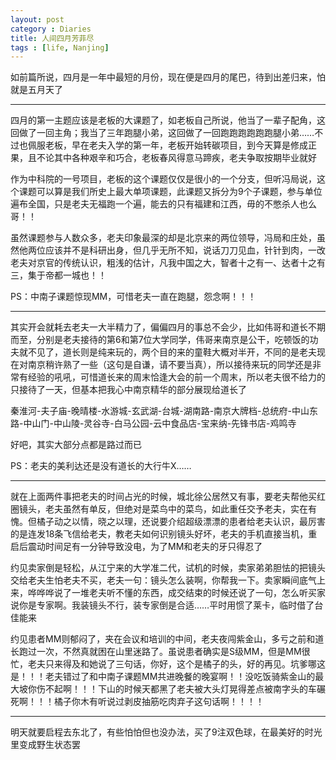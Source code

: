 ```yaml
---
layout: post
category : Diaries
title: 人间四月芳菲尽
tags : [life, Nanjing]
---
```




如前篇所说，四月是一年中最短的月份，现在便是四月的尾巴，待到出差归来，怕就是五月天了

--------------------------------------

四月的第一主题应该是老板的大课题了，如老板自己所说，他当了一辈子配角，这回做了一回主角；我当了三年跑腿小弟，这回做了一回跑跑跑跑跑跑腿小弟……不过也佩服老板，早在老夫入学的第一年，老板开始转碳项目，到今天算是修成正果，且不论其中各种艰辛和巧合，老板春风得意马蹄疾，老夫争取按期毕业就好

作为中科院的一号项目，老板的这个课题仅仅是很小的一个分支，但听冯局说，这个课题可以算是我们所史上最大单项课题，此课题又拆分为9个子课题，参与单位遍布全国，只是老夫无福跑一个遍，能去的只有福建和江西，毋的不憋杀人也么哥！！

虽然课题参与人数众多，老夫印象最深的却是北京来的两位领导，冯局和庄处，虽然他两位应该并不是科研出身，但几乎无所不知，说话刀刀见血，针针到肉，一改老夫对京官的传统认识，粗浅的估计，凡我中国之大，智者十之有一、达者十之有三，集于帝都一城也！！

PS：中南子课题惊现MM，可惜老夫一直在跑腿，怨念啊！！！

--------------------------------------------

其实开会就耗去老夫一大半精力了，偏偏四月的事总不会少，比如伟哥和道长不期而至，分别是老夫接待的第6和第7位大学同学，伟哥来南京是公干，吃顿饭的功夫就不见了，道长则是纯来玩的，两个目的来的童鞋大概对半开，不同的是老夫现在对南京稍许熟了一些（这句是自谦，请不要当真），所以接待来玩的同学还是非常有经验的吼吼，可惜道长来的周末恰逢大会的前一个周末，所以老夫很不给力的只接待了一天，但基本把我心中南京精华的部分展现给道长了

秦淮河-夫子庙-晚晴楼-水游城-玄武湖-台城-湖南路-南京大牌档-总统府-中山东路-中山门-中山陵-灵谷寺-白马公园-云中食品店-宝来纳-先锋书店-鸡鸣寺

好吧，其实大部分点都是路过而已

PS：老夫的美利达还是没有道长的大行牛X……

--------------------------------------------

就在上面两件事把老夫的时间占光的时候，城北徐公居然又有事，要老夫帮他买红圈镜头，老夫虽然有单反，但绝对是菜鸟中的菜鸟，如此重任交予老夫，实在有愧。但橘子动之以情，晓之以理，还说要介绍超级漂漂的患者给老夫认识，最厉害的是连发18条飞信给老夫，教老夫如何识别镜头好坏，老夫的手机直接当机，重启后震动时间足有一分钟导致没电，为了MM和老夫的牙只得忍了

约见卖家倒是轻松，从江宁来的大学准二代，试机的时候，卖家弟弟胆怯的把镜头交给老夫生怕老夫不买，老夫一句：镜头怎么装啊，你帮我一下。卖家瞬间底气上来，哗哗哗说了一堆老夫听不懂的东西，成交结束的时候还说了一句，怎么听买家说你是专家啊。我装镜头不行，装专家倒是合适……平时用惯了莱卡，临时借了台佳能来

约见患者MM则郁闷了，夹在会议和培训的中间，老夫夜闯紫金山，多亏之前和道长跑过一次，不然真就困在山里迷路了。虽说患者确实是S级MM，但是MM很忙，老夫只来得及和她说了三句话，你好，这个是橘子的头，好的再见。坑爹哪这是！！！老夫错过了和中南子课题MM共进晚餐的晚宴啊！！没吃饭骑紫金山的最大坡你伤不起啊！！！下山的时候天都黑了老夫被大头灯晃得差点被南字头的车碾死啊！！！橘子你木有听说过剥皮抽筋吃肉弃子这句话啊！！！！

--------------------------------------------

明天就要启程去东北了，有些怕怕但也没办法，买了9注双色球，在最美好的时光里变成野生状态罢